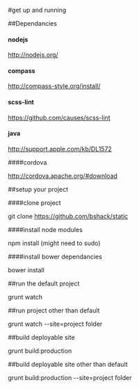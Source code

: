 #get up and running

##Dependancies

#### nodejs

http://nodejs.org/

#### compass

http://compass-style.org/install/

#### scss-lint

https://github.com/causes/scss-lint

#### java

http://support.apple.com/kb/DL1572

####cordova

http://cordova.apache.org/#download

##setup your project

####clone project

git clone https://github.com/bshack/static

####install node modules

npm install (might need to sudo)

####install bower dependancies

bower install

##run the default project

grunt watch

##run project other than default

grunt watch --site=project folder

##build deployable site

grunt build:production

##build deployable site other than default

grunt build:production --site=project folder
